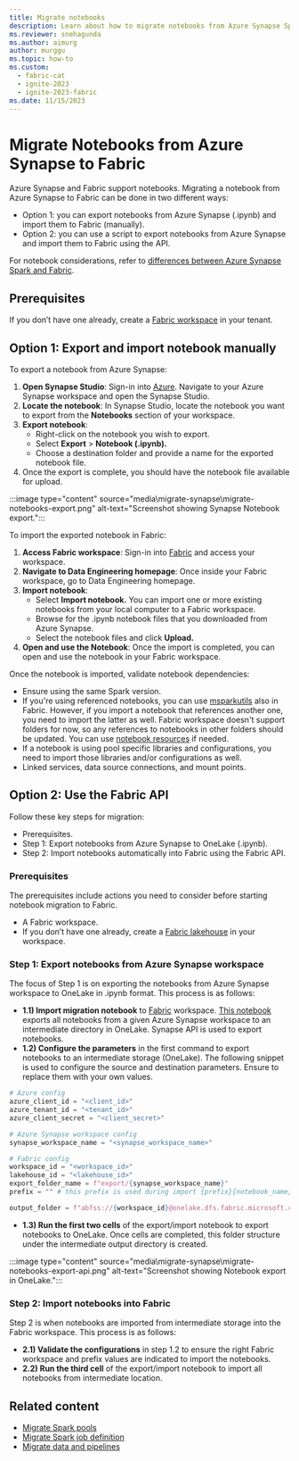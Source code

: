 ```yaml
---
title: Migrate notebooks
description: Learn about how to migrate notebooks from Azure Synapse Spark to Fabric.
ms.reviewer: snehagunda
ms.author: aimurg
author: murggu
ms.topic: how-to
ms.custom:
  - fabric-cat
  - ignite-2023
  - ignite-2023-fabric
ms.date: 11/15/2023
---
```


# Migrate Notebooks from Azure Synapse to Fabric

Azure Synapse and Fabric support notebooks. Migrating a notebook from Azure Synapse to Fabric can be done in two different ways:

* Option 1: you can export notebooks from Azure Synapse (.ipynb) and import them to Fabric (manually).
* Option 2: you can use a script to export notebooks from Azure Synapse and import them to Fabric using the API.

For notebook considerations, refer to [differences between Azure Synapse Spark and Fabric](comparison-between-fabric-and-azure-synapse-spark.md).

## Prerequisites

If you don’t have one already, create a [Fabric workspace](../get-started/create-workspaces.md) in your tenant.

## Option 1: Export and import notebook manually

To export a notebook from Azure Synapse:

1.	**Open Synapse Studio**: Sign-in into [Azure](https://portal.azure.com). Navigate to your Azure Synapse workspace and open the Synapse Studio.
1.	**Locate the notebook**: In Synapse Studio, locate the notebook you want to export from the **Notebooks** section of your workspace.
1.	**Export notebook**:
    * Right-click on the notebook you wish to export.
    * Select **Export** > **Notebook (.ipynb).**
    * Choose a destination folder and provide a name for the exported notebook file. 
4.	Once the export is complete, you should have the notebook file available for upload.

:::image type="content" source="media\migrate-synapse\migrate-notebooks-export.png" alt-text="Screenshot showing Synapse Notebook export.":::

To import the exported notebook in Fabric:

1.	**Access Fabric workspace**: Sign-in into [Fabric](https://app.fabric.microsoft.com) and access your workspace.
1.	**Navigate to Data Engineering homepage**: Once inside your Fabric workspace, go to Data Engineering homepage.
1.	**Import notebook**: 
    * Select **Import notebook.** You can import one or more existing notebooks from your local computer to a Fabric workspace.
    * Browse for the .ipynb notebook files that you downloaded from Azure Synapse.
    * Select the notebook files and click **Upload.**
1.	**Open and use the Notebook**: Once the import is completed, you can open and use the notebook in your Fabric workspace.

Once the notebook is imported, validate notebook dependencies:
* Ensure using the same Spark version.
* If you're using referenced notebooks, you can use [msparkutils](microsoft-spark-utilities.md) also in Fabric. However, if you import a notebook that references another one, you need to import the latter as well. Fabric workspace doesn't support folders for now, so any references to notebooks in other folders should be updated. You can use [notebook resources](how-to-use-notebook.md) if needed.
* If a notebook is using pool specific libraries and configurations, you need to import those libraries and/or configurations as well.
* Linked services, data source connections, and mount points.

## Option 2: Use the Fabric API

Follow these key steps for migration:
* Prerequisites.
* Step 1: Export notebooks from Azure Synapse to OneLake (.ipynb).
* Step 2: Import notebooks automatically into Fabric using the Fabric API.

### Prerequisites
The prerequisites include actions you need to consider before starting notebook migration to Fabric.

* A Fabric workspace.
* If you don’t have one already, create a [Fabric lakehouse](tutorial-build-lakehouse.md) in your workspace. 

### Step 1: Export notebooks from Azure Synapse workspace

The focus of Step 1 is on exporting the notebooks from Azure Synapse workspace to OneLake in .ipynb format. This process is as follows:

* **1.1) Import migration notebook** to [Fabric](https://app.fabric.microsoft.com) workspace. [This notebook](https://github.com/microsoft/fabric-migration/tree/main/data-engineering/spark-notebooks) exports all notebooks from a given Azure Synapse workspace to an intermediate directory in OneLake. Synapse API is used to export notebooks.
* **1.2) Configure the parameters** in the first command to export notebooks to an intermediate storage (OneLake). The following snippet is used to configure the source and destination parameters. Ensure to replace them with your own values.

```python
# Azure config
azure_client_id = "<client_id>"
azure_tenant_id = "<tenant_id>"
azure_client_secret = "<client_secret>"

# Azure Synapse workspace config
synapse_workspace_name = "<synapse_workspace_name>"

# Fabric config
workspace_id = "<workspace_id>"
lakehouse_id = "<lakehouse_id>"
export_folder_name = f"export/{synapse_workspace_name}"
prefix = "" # this prefix is used during import {prefix}{notebook_name}

output_folder = f"abfss://{workspace_id}@onelake.dfs.fabric.microsoft.com/{lakehouse_id}/Files/{export_folder_name}"
```

* **1.3) Run the first two cells** of the export/import notebook to export notebooks to OneLake. Once cells are completed, this folder structure under the intermediate output directory is created.

:::image type="content" source="media\migrate-synapse\migrate-notebooks-export-api.png" alt-text="Screenshot showing Notebook export in OneLake.":::

### Step 2: Import notebooks into Fabric

Step 2 is when notebooks are imported from intermediate storage into the Fabric workspace. This process is as follows:

* **2.1) Validate the configurations** in step 1.2 to ensure the right Fabric workspace and prefix values are indicated to import the notebooks.
* **2.2) Run the third cell** of the export/import notebook to import all notebooks from intermediate location.

## Related content

- [Migrate Spark pools](migrate-synapse-spark-pools.md)
- [Migrate Spark job definition](migrate-synapse-spark-job-definition.md)
- [Migrate data and pipelines](migrate-synapse-data-pipelines.md)
